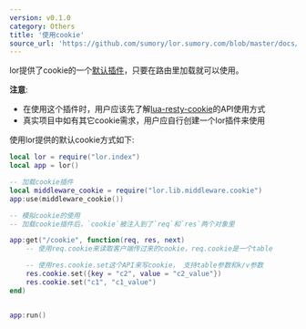 ```yaml
---
version: v0.1.0
category: Others
title: '使用cookie'
source_url: 'https://github.com/sumory/lor.sumory.com/blob/master/docs/other/cookie-usage.md'
---
```


lor提供了cookie的一个[默认插件](https://github.com/sumory/lor/blob/master/lor/lib/middleware/cookie.lua)，只要在路由里加载就可以使用。

**注意**: 

- 在使用这个插件时，用户应该先了解[lua-resty-cookie](https://github.com/cloudflare/lua-resty-cookie)的API使用方式
- 真实项目中如有其它cookie需求，用户应自行创建一个lor插件来使用


使用lor提供的默认cookie方式如下:

```lua
local lor = require("lor.index")
local app = lor()

-- 加载cookie插件
local middleware_cookie = require("lor.lib.middleware.cookie")
app:use(middleware_cookie())

-- 模拟cookie的使用
-- 加载cookie插件后，`cookie`被注入到了`req`和`res`两个对象里

app:get("/cookie", function(req, res, next)
    -- 使用req.cookie来读取客户端传过来的cookie，req.cookie是一个table

    -- 使用res.cookie.set这个API来写cookie， 支持table参数和k/v参数
    res.cookie.set({key = "c2", value = "c2_value"})
    res.cookie.set("c1", "c1_value")
end)


app:run()
```
